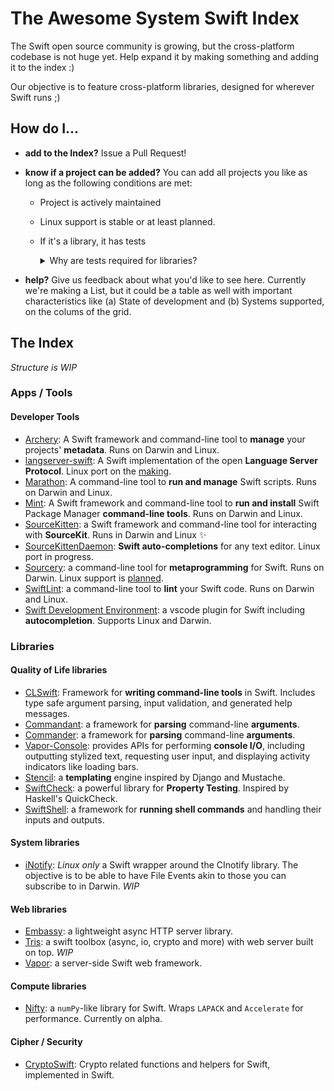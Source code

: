 # The Awesome System Swift Index

The Swift open source community is growing, but the cross-platform codebase is not huge yet. Help expand it by making something and adding it to the index :)

Our objective is to feature cross-platform libraries, designed for wherever Swift runs ;)

## How do I...

* **add to the Index?** Issue a Pull Request!

* **know if a project can be added?** You can add all projects you like as long as the following conditions are met:
  - Project is actively maintained
  - Linux support is stable or at least planned.
  - If it's a library, it has tests
    <details>
    <summary>Why are tests required for libraries?</summary>

    > Libraries, **unlike apps**, can't be run to check that they work as intended.
    > Therefore, tests are essential to maintain them.
    > Tests are also very convenient to check that they work on all supported platforms.
    </details>
    
* **help?** Give us feedback about what you'd like to see here. Currently we're making a List, but it could be a table as well with important characteristics like (a) State of development and (b) Systems supported, on the colums of the grid.

## The Index

_Structure is WIP_

### Apps / Tools

#### Developer Tools
* [Archery](https://github.com/vknabel/Archery): A Swift framework and command-line tool to **manage** your projects' **metadata**. Runs on Darwin and Linux.
* [langserver-swift](https://github.com/RLovelett/langserver-swift): A Swift implementation of the open **Language Server Protocol**. Linux port on the [making](https://github.com/RLovelett/langserver-swift/pull/36).
* [Marathon](https://github.com/JohnSundell/Marathon): A command-line tool to **run and manage** Swift scripts. Runs on Darwin and Linux.
* [Mint](https://github.com/yonaskolb/Mint): A Swift framework and command-line tool to **run and install** Swift Package Manager **command-line tools**. Runs on Darwin and Linux.
* [SourceKitten](https://github.com/jpsim/SourceKitten): a Swift framework and command-line tool for interacting with **SourceKit**. Runs in Darwin and Linux ✨
* [SourceKittenDaemon](https://github.com/terhechte/SourceKittenDaemon): **Swift auto-completions** for any text editor. Linux port in progress.
* [Sourcery](https://github.com/krzysztofzablocki/Sourcery): a command-line tool for **metaprogramming** for Swift. Runs on Darwin. Linux support is [planned](https://github.com/krzysztofzablocki/Sourcery/milestone/2).
* [SwiftLint](https://github.com/realm/SwiftLint): a command-line tool to **lint** your Swift code. Runs on Darwin and Linux.
* [Swift Development Environment](https://github.com/vknabel/vscode-swift-development-environment): a vscode plugin for Swift including **autocompletion**. Supports Linux and Darwin.

### Libraries

#### Quality of Life libraries
* [CLSwift](https://github.com/twof/CLSwift): Framework for **writing command-line tools** in Swift. Includes type safe argument parsing, input validation, and generated help messages.
* [Commandant](https://github.com/Carthage/Commandant): a framework for **parsing** command-line **arguments**.
* [Commander](https://github.com/kylef/Commander): a framework for **parsing** command-line **arguments**.
* [Vapor-Console](https://github.com/vapor/console): provides APIs for performing **console I/O**, including outputting stylized text, requesting user input, and displaying activity indicators like loading bars.
* [Stencil](https://github.com/kylef/Stencil): a **templating** engine inspired by Django and Mustache.
* [SwiftCheck](https://github.com/typelift/SwiftCheck): a powerful library for **Property Testing**. Inspired by Haskell's QuickCheck.
* [SwiftShell](https://github.com/kareman/SwiftShell): a framework for **running shell commands** and handling their inputs and outputs. 

#### System libraries
* [iNotify](https://github.com/Ponyboy47/inotify): _Linux only_ a Swift wrapper around the CInotify library. The objective is to be able to have File Events akin to those you can subscribe to in Darwin. _WIP_

#### Web libraries
* [Embassy](https://github.com/envoy/Embassy): a lightweight async HTTP server library.
* [Tris](https://github.com/tris-foundation/universe): a swift toolbox (async, io, crypto and more) with web server built on top. _WIP_
* [Vapor](https://github.com/vapor/vapor): a server-side Swift web framework.

#### Compute libraries
* [Nifty](https://github.com/nifty-swift/Nifty): a `numPy`-like library for Swift. Wraps `LAPACK` and `Accelerate` for performance. Currently on alpha.

#### Cipher / Security
* [CryptoSwift](https://github.com/krzyzanowskim/CryptoSwift): Crypto related functions and helpers for Swift, implemented in Swift.
